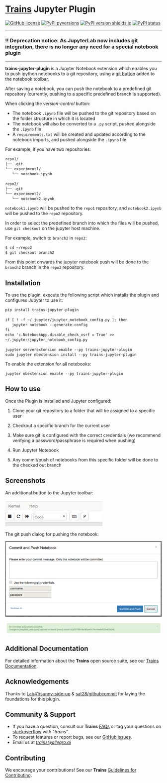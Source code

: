 # [Trains](https://github.com/allegroai/trains) Jupyter Plugin

[![GitHub license](https://img.shields.io/github/license/allegroai/trains-jupyter-plugin.svg)](https://img.shields.io/github/license/allegroai/trains-jupyter-plugin.svg)
[![PyPI pyversions](https://img.shields.io/pypi/pyversions/trains-jupyter-plugin.svg)](https://img.shields.io/pypi/pyversions/trains-jupyter-plugin.svg)
[![PyPI version shields.io](https://img.shields.io/pypi/v/trains-jupyter-plugin.svg)](https://img.shields.io/pypi/v/trains-jupyter-plugin.svg)
[![PyPI status](https://img.shields.io/pypi/status/trains-jupyter-plugin.svg)](https://pypi.python.org/pypi/trains-jupyter-plugin/)

---
### ‼️ Deprecation notice: As JupyterLab now includes git integration, there is no longer any need for a special notebook plugin

---

**trains-jupyter-plugin** is a Jupyter Notebook extension which enables you to push ipython notebooks to a git repository,
using a [git button](#Screenshots) added to the notebook toolbar.

After saving a notebook, you can push the notebook to a predefined git repository (currently, pushing to a specific predefined branch is supported).

When clicking the *version-control* button:
* The notebook `.ipynb` file will be pushed to the git repository based on the folder structure in which it is located
* The notebook will also be converted to a `.py` script, pushed alongside the `.ipynb` file
* A `requirements.txt` will be created and updated according to the notebook imports, and pushed alongside the `.ipynb` file

For example, if you have two repositories:
```
repo1/
├── .git
└── experiment1/
   └── notebook.ipynb

repo2/
├── .git
└── experiment2/
   └── notebook2.ipynb
```

`notebook1.ipynb` will be pushed to the `repo1` repository, and `notebook2.ipynb` will be pushed to the `repo2` repository.

In order to select the predefined branch into which the files will be pushed, use `git checkout` on the jupyter host machine.

For example, switch to `branch2` in `repo2`:
```
$ cd ~/repo2
$ git checkout branch2
```
From this point onwards the jupyter notebook push will be done to the `branch2` branch in the `repo2` repository.

## Installation

To use the plugin, execute the following script which installs the plugin and configures Jupyter to use it:

```
pip install trains-jupyter-plugin

if [ ! -f ~/.jupyter/jupyter_notebook_config.py ]; then
   jupyter notebook --generate-config
fi
echo 'c.NotebookApp.disable_check_xsrf = True' >> ~/.jupyter/jupyter_notebook_config.py

jupyter serverextension enable --py trains-jupyter-plugin
sudo jupyter nbextension install --py trains-jupyter-plugin
```

To enable the extension for all notebooks:

```
jupyter nbextension enable --py trains-jupyter-plugin
```

## How to use

Once the Plugin is installed and Jupyter configured:

1. Clone your git repository to a folder that will be assigned to a specific user

1. Checkout a specific branch for the current user

1.  Make sure git is configured with the correct credentials (we recommend verifying a password/passphrase is required when pushing)

1. Run Jupyter Notebook

1. Any commit/push of notebooks from this specific folder will be done to the checked out branch

## Screenshots

An additional button to the Jupyter toolbar:

![Extension](https://github.com/allegroai/trains-jupyter-plugin/blob/master/docs/extension.png?raw=true "Extension added to toolbar")

The git push dialog for pushing the notebook:

![Commit Message](https://github.com/allegroai/trains-jupyter-plugin/blob/master/docs/commit.png?raw=true "Commit Message")

![Success Message](https://github.com/allegroai/trains-jupyter-plugin/blob/master/docs/success.png?raw=true "Success Message")

## Additional Documentation

For detailed information about the **Trains** open source suite, see our [Trains Documentation](https://allegro.ai/docs).

## Acknowledgements

Thanks to [Lab41/sunny-side-up](https://github.com/Lab41/sunny-side-up) & [sat28/githubcommit](https://github.com/sat28/githubcommit) for laying the foundations for this plugin.

## Community & Support

* If you have a question, consult our **Trains** [FAQs](https://allegro.ai/docs/faq/faq) or tag your questions on [stackoverflow](https://stackoverflow.com/questions/tagged/trains) with "*trains*".
* To request features or report bugs, see our [GitHub issues](https://github.com/allegroai/trains-jupyter-plugin/issues).
* Email us at *[trains@allegro.ai](mailto:trains@allegro.ai?subject=Trains)*

## Contributing

We encourage your contributions! See our **Trains** [Guidelines for Contributing](https://github.com/allegroai/trains/blob/master/docs/contributing.md).

